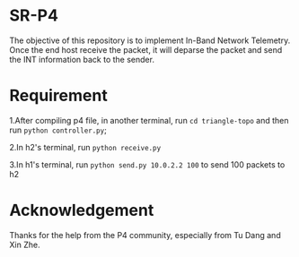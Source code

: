 # SR-P4  
The objective of this repository is to implement In-Band Network Telemetry. Once the end host receive the packet, it will deparse the packet and send the INT information back to the sender. 

# Requirement

1.After compiling p4 file, in another terminal, run ```cd triangle-topo``` and then run ```python controller.py```;

2.In h2's terminal, run ```python receive.py``` 

3.In h1's terminal, run ```python send.py 10.0.2.2 100``` to send 100 packets to h2


# Acknowledgement
Thanks for the help from the P4 community, especially from Tu Dang and Xin Zhe.


